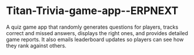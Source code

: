 # Titan-Trivia-game-app--ERPNEXT
A quiz game app that randomly generates questions for players, tracks correct and missed answers, displays the right ones, and provides detailed game reports. It also emails leaderboard updates so players can see how they rank against others.
